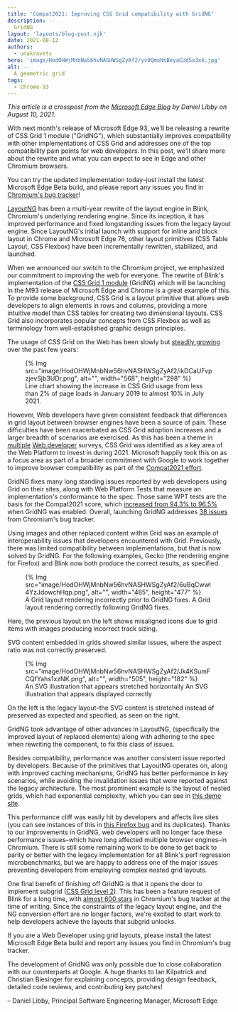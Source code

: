 ```yaml
---
title: 'Compat2021: Improving CSS Grid compatibility with GridNG'
description: --
  GridNG
layout: 'layouts/blog-post.njk'
date: 2021-08-12
authors:
  - unakravets
hero: 'image/HodOHWjMnbNw56hvNASHWSgZyAf2/yv0QmoNsBeyaCUdSx3xk.jpg'
alt: --
  A geometric grid
tags:
  - chrome-93
---
```


*This article is a crosspost from the [Microsoft Edge Blog](https://blogs.windows.com/msedgedev/2021/08/10/compat2021-css-grid-gridng/) by Daniel Libby  on August 10, 2021.*

With next month's release of Microsoft Edge 93, we'll be releasing a rewrite of CSS Grid 1 module ("GridNG"), which substantially improves compatibility with other implementations of CSS Grid and addresses one of the top compatibility pain points for web developers. In this post, we'll share more about the rewrite and what you can expect to see in Edge and other Chromium browsers.

You can try the updated implementation today–just install the latest Microsoft Edge Beta build, and please report any issues you find in [Chromium's bug tracker](https://bugs.chromium.org/p/chromium/issues/entry)!

[LayoutNG](https://developers.google.com/web/updates/2019/06/layoutNG) has been a multi-year rewrite of the layout engine in Blink, Chromium's underlying rendering engine. Since its inception, it has improved performance and fixed longstanding issues from the legacy layout engine. Since LayoutNG's initial launch with support for inline and block layout in Chrome and Microsoft Edge 76, other layout primitives (CSS Table Layout, CSS Flexbox) have been incrementally rewritten, stabilized, and launched.

When we announced our switch to the Chromium project, we emphasized our commitment to improving the web for everyone. The rewrite of Blink's implementation of the [CSS Grid 1 module](https://www.w3.org/TR/css-grid-1/#changes-20180904) (GridNG) which will be launching in the M93 release of Microsoft Edge and Chrome is a great example of this. To provide some background, CSS Grid is a layout primitive that allows web developers to align elements in rows and columns, providing a more intuitive model than CSS tables for creating two dimensional layouts. CSS Grid also incorporates popular concepts from CSS Flexbox as well as terminology from well-established graphic design principles.

The usage of CSS Grid on the Web has been slowly but [steadily growing](https://chromestatus.com/metrics/feature/timeline/popularity/1693) over the past few years:


<figure>
  {% Img src="image/HodOHWjMnbNw56hvNASHWSgZyAf2/ikDCaUFvpzjevSjb3UDr.png", alt="", width="568", height="298" %}
  <figcaption>Line chart showing the increase in CSS Grid usage from less than 2% of page loads in January 2019 to almost 10% in July 2021.</figcaption>
</figure>

However, Web developers have given consistent feedback that differences in grid layout between browser engines have been a source of pain. These difficulties have been exacerbated as CSS Grid adoption increases and a larger breadth of scenarios are exercised. As this has been a theme in [multiple](https://insights.developer.mozilla.org/) [Web developer](https://insights.developer.mozilla.org/reports/mdn-browser-compatibility-report-2020.html) surveys, CSS Grid was identified as a key area of the Web Platform to invest in during 2021. Microsoft happily took this on as a focus area as part of a broader commitment with Google to work together to improve browser compatibility as part of the [Compat2021 effort](https://wpt.fyi/compat2021?feature=summary).

GridNG fixes many long standing issues reported by web developers using Grid on their sites, along with Web Platform Tests that measure an implementation's conformance to the spec. Those same WPT tests are the basis for the Compat2021 score, which [increased from 94.3% to 96.5%](https://wpt.fyi/compat2021?feature=css-grid) when GridNG was enabled. Overall, launching GridNG addresses [38 issues](https://bugs.chromium.org/p/chromium/issues/list?q=label%3ATarget-GridNG&can=1) from Chromium's bug tracker.

Using images and other replaced content within Grid was an example of interoperability issues that developers encountered with Grid. Previously, there was limited compatibility between implementations, but that is now solved by GridNG. For the following examples, Gecko (the rendering engine for Firefox) and Blink now both produce the correct results, as specified.

<figure>
  {% Img src="image/HodOHWjMnbNw56hvNASHWSgZyAf2/6uBqCwwl4YzJdowchHqp.png", alt="", width="485", height="477" %}
  <figcaption>A Grid layout rendering incorrectly prior to GridNG fixes.	A Grid layout rendering correctly following GridNG fixes.</figcaption>
</figure>


Here, the previous layout on the left shows misaligned icons due to grid items with images producing incorrect track sizing.

SVG content embedded in grids showed similar issues, where the aspect ratio was not correctly preserved.

<figure>
  {% Img src="image/HodOHWjMnbNw56hvNASHWSgZyAf2/Jk4KSumFCQfYahs1xzNK.png", alt="", width="505", height="182" %}
  <figcaption>An SVG illustration that appears stretched horizontally	An SVG illustration that appears displayed correctly</figcaption>
</figure>

On the left is the legacy layout–the SVG content is stretched instead of preserved as expected and specified, as seen on the right.

GridNG took advantage of other advances in LayoutNG, (specifically the improved layout of replaced elements) along with adhering to the spec when rewriting the component, to fix this class of issues.

Besides compatibility, performance was another consistent issue reported by developers. Because of the primitives that LayoutNG operates on, along with improved caching mechanisms, GridNG has better performance in key scenarios, while avoiding the invalidation issues that were reported against the legacy architecture. The most prominent example is the layout of nested grids, which had exponential complexity, which you can see in [this demo site](https://exponential-layout.glitch.me/).

This performance cliff was easily hit by developers and affects live sites (you can see instances of this in [this Firefox bug](https://bugzilla.mozilla.org/show_bug.cgi?id=1591366) and its duplicates). Thanks to our improvements in GridNG, web developers will no longer face these performance issues–which have long affected multiple browser engines–in Chromium. There is still some remaining work to be done to get back to parity or better with the legacy implementation for all Blink's perf regression microbenchmarks, but we are happy to address one of the major issues preventing developers from employing complex nested grid layouts.

One final benefit of finishing off GridNG is that it opens the door to implement subgrid ([CSS Grid level 2](https://www.w3.org/TR/css-grid-2/)). This has been a feature request of Blink for a long time, with [almost 600 stars](https://bugs.chromium.org/p/chromium/issues/detail?id=618969) in Chromium's bug tracker at the time of writing. Since the constraints of the legacy layout engine, and the NG conversion effort are no longer factors, we're excited to start work to help developers achieve the layouts that subgrid unlocks.

If you are a Web Developer using grid layouts, please install the latest Microsoft Edge Beta build and report any issues you find in Chromium's bug tracker.

The development of GridNG was only possible due to close collaboration with our counterparts at Google. A huge thanks to Ian Kilpatrick and Christian Biesinger for explaining concepts, providing design feedback, detailed code reviews, and contributing key patches!

– Daniel Libby, Principal Software Engineering Manager, Microsoft Edge